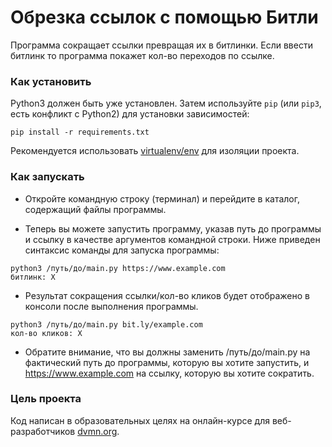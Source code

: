# Обрезка ссылок с помощью Битли

Программа сокращает ссылки превращая их в битлинки. 
Если ввести битлинк то программа покажет кол-во переходов по ссылке.

### Как установить

Python3 должен быть уже установлен. 
Затем используйте `pip` (или `pip3`, есть конфликт с Python2) для установки зависимостей:
```
pip install -r requirements.txt
```
Рекомендуется использовать [virtualenv/env](https://docs.python.org/3/library/venv.html) для изоляции проекта.

### Как запускать

* Откройте командную строку (терминал) и перейдите в каталог, содержащий файлы программы.

* Теперь вы можете запустить программу, указав путь до программы и ссылку в качестве аргументов командной строки. Ниже приведен синтаксис команды для запуска программы:
```
python3 /путь/до/main.py https://www.example.com
битлинк: X
```
* Результат сокращения ссылки/кол-во кликов будет отображено в консоли после выполнения программы.
```
python3 /путь/до/main.py bit.ly/example.com
кол-во кликов: X
```
* Обратите внимание, что вы должны заменить /путь/до/main.py на фактический путь до программы, которую вы хотите запустить, и https://www.example.com на ссылку, которую вы хотите сократить.
### Цель проекта

Код написан в образовательных целях на онлайн-курсе для веб-разработчиков [dvmn.org](https://dvmn.org/).